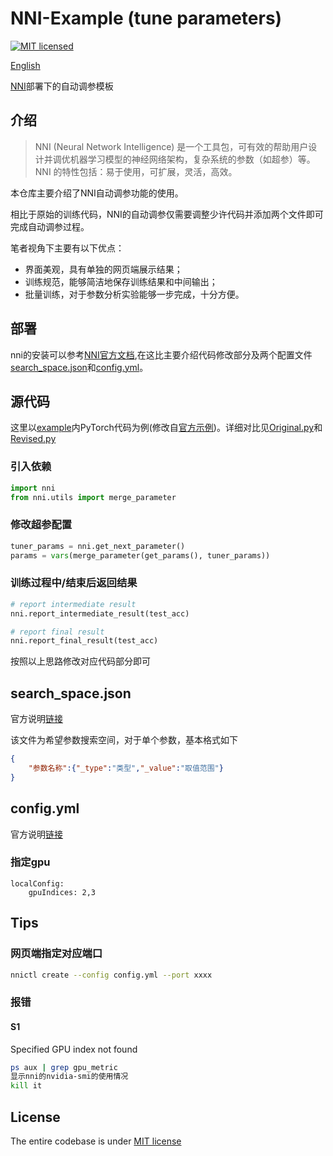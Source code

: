 # NNI-Example (tune parameters)

[![MIT licensed](https://img.shields.io/badge/license-MIT-brightgreen.svg)](LICENSE)

[English](README_EN.md)

[NNI](https://github.com/microsoft/nni)部署下的自动调参模板

## 介绍

>NNI (Neural Network Intelligence) 是一个工具包，可有效的帮助用户设计并调优机器学习模型的神经网络架构，复杂系统的参数（如超参）等。 NNI 的特性包括：易于使用，可扩展，灵活，高效。

本仓库主要介绍了NNI自动调参功能的使用。

相比于原始的训练代码，NNI的自动调参仅需要调整少许代码并添加两个文件即可完成自动调参过程。

笔者视角下主要有以下优点：

- 界面美观，具有单独的网页端展示结果；
- 训练规范，能够简洁地保存训练结果和中间输出；
- 批量训练，对于参数分析实验能够一步完成，十分方便。

## 部署

nni的安装可以参考[NNI官方文档](https://nni.readthedocs.io/zh/latest/Overview.html),在这比主要介绍代码修改部分及两个配置文件[search_space.json](#search_spacejson)和[config.yml](#configyml)。

## 源代码

这里以[example](./example)内PyTorch代码为例(修改自[官方示例](https://github.com/microsoft/nni/tree/master/examples/trials/mnist-pytorch))。详细对比见[Original.py](./example/Original.py)和[Revised.py](./example/Revised.py)

### 引入依赖

~~~python
import nni
from nni.utils import merge_parameter
~~~

### 修改超参配置

~~~python
tuner_params = nni.get_next_parameter()
params = vars(merge_parameter(get_params(), tuner_params))
~~~

### 训练过程中/结束后返回结果

~~~python
# report intermediate result
nni.report_intermediate_result(test_acc)

# report final result
nni.report_final_result(test_acc)
~~~

按照以上思路修改对应代码部分即可

## search_space.json

官方说明[链接](https://nni.readthedocs.io/zh/latest/Tutorial/SearchSpaceSpec.html)

该文件为希望参数搜索空间，对于单个参数，基本格式如下

~~~json
{
    "参数名称":{"_type":"类型","_value":"取值范围"}
}
~~~



## config.yml

官方说明[链接](https://nni.readthedocs.io/zh/latest/Tutorial/ExperimentConfig.html)

### 指定gpu

~~~config
localConfig:
    gpuIndices: 2,3
~~~



## Tips

### 网页端指定对应端口

~~~bash
nnictl create --config config.yml --port xxxx
~~~



### 报错

#### S1 

Specified GPU index not found

~~~bash
ps aux | grep gpu_metric
显示nni的nvidia-smi的使用情况
kill it
~~~





## License

The entire codebase is under [MIT license](https://github.com/Lionelsy/NNI-PyTorch/blob/main/LICENSE)
